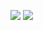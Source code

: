 <img src="https://dsm04pap002files.storage.live.com/y4mWjXWSb9HrO8YcQpfUMhHRrBCVC9BQMUGrGmWF85MczckwqZitJnAhxWzwwPSvRETINnrJltymk_HTo1D-qffDNTgUBolIu_NFHDmMVHgVQUe9cuNk9ddohd5qB4KcT9y7w9zNbRUHH7rA2SJsSsLHghelyA7gVsyoWx2cGLFLfRVZTzfBBLt0Burm_BYMtks_RjIm0HsnM8TRvcey8X4Q40HDDgs6JpIafiBpI4JOoU?encodeFailures=1&width=270&height=577" /> <img src="https://dsm04pap002files.storage.live.com/y4mNuqk6fVRJUuHOG5bDc9rAXf2lBfrSCtyU3oMuTPW0ltG0g0_mmmnOj-yk_YsdVqPKGBYjpKnkYzZsEpBl5Hk2G6594C6xkJFKwHePLqN3lMpdT9K2hqmPwQGkoZ1AVZIUmiWGcD7dT3EST22b-PQv2TgB8GuiqQu3bpEL5U4z4aQSTmb_9MiVbk9dw6wn4EHymhBfkLRkQH39IlrJdvEeNKuTxXQuKupFBJAAUXk63M?encodeFailures=1&width=271&height=577" />




